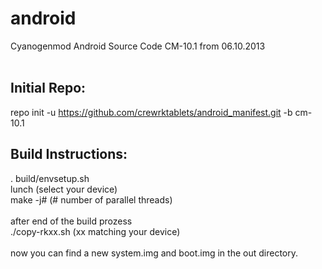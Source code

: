 android
=======

Cyanogenmod Android Source Code  CM-10.1
from 06.10.2013<br><br>

Initial Repo:
-------------
repo init -u https://github.com/crewrktablets/android_manifest.git -b cm-10.1


Build Instructions:
-------------------
. build/envsetup.sh<br>
lunch              (select your device)<br>
make -j#           (# number of parallel threads)<br>
<br>
after end of the build prozess<br>
./copy-rkxx.sh     (xx matching your device)<br>
<br>
now you can find a new system.img and boot.img in the out directory.
